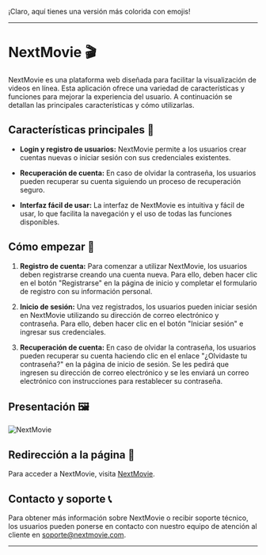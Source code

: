 ¡Claro, aquí tienes una versión más colorida con emojis!

---

# NextMovie 🎬

NextMovie es una plataforma web diseñada para facilitar la visualización de videos en línea. Esta aplicación ofrece una variedad de características y funciones para mejorar la experiencia del usuario. A continuación se detallan las principales características y cómo utilizarlas.

## Características principales 🚀

- **Login y registro de usuarios:** NextMovie permite a los usuarios crear cuentas nuevas o iniciar sesión con sus credenciales existentes.

- **Recuperación de cuenta:** En caso de olvidar la contraseña, los usuarios pueden recuperar su cuenta siguiendo un proceso de recuperación seguro.

- **Interfaz fácil de usar:** La interfaz de NextMovie es intuitiva y fácil de usar, lo que facilita la navegación y el uso de todas las funciones disponibles.

## Cómo empezar 🎉

1. **Registro de cuenta:** Para comenzar a utilizar NextMovie, los usuarios deben registrarse creando una cuenta nueva. Para ello, deben hacer clic en el botón "Registrarse" en la página de inicio y completar el formulario de registro con su información personal.

2. **Inicio de sesión:** Una vez registrados, los usuarios pueden iniciar sesión en NextMovie utilizando su dirección de correo electrónico y contraseña. Para ello, deben hacer clic en el botón "Iniciar sesión" e ingresar sus credenciales.

3. **Recuperación de cuenta:** En caso de olvidar la contraseña, los usuarios pueden recuperar su cuenta haciendo clic en el enlace "¿Olvidaste tu contraseña?" en la página de inicio de sesión. Se les pedirá que ingresen su dirección de correo electrónico y se les enviará un correo electrónico con instrucciones para restablecer su contraseña.

## Presentación 🖼️

![NextMovie](https://example.com/nextmovie.jpg)

## Redirección a la página 🔗

Para acceder a NextMovie, visita [NextMovie](https://nextmoviedvcc.000webhostapp.com/).

## Contacto y soporte 📞

Para obtener más información sobre NextMovie o recibir soporte técnico, los usuarios pueden ponerse en contacto con nuestro equipo de atención al cliente en soporte@nextmovie.com.

---
